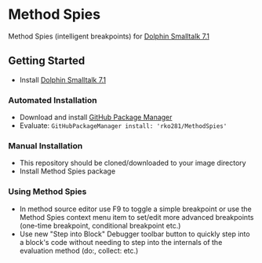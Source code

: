 # Method Spies
Method Spies (intelligent breakpoints) for [Dolphin Smalltalk 7.1](https://github.com/dolphinsmalltalk/Dolphin)

## Getting Started
* Install [Dolphin Smalltalk 7.1](https://github.com/dolphinsmalltalk/Dolphin)

### Automated Installation
* Download and install [GitHub Package Manager](https://github.com/rko281/GitHub)
* Evaluate:
  `GitHubPackageManager install: 'rko281/MethodSpies'`

### Manual Installation
* This repository should be cloned/downloaded to your image directory
* Install Method Spies package

### Using Method Spies
* In method source editor use F9 to toggle a simple breakpoint or use the Method Spies context menu item to set/edit more advanced breakpoints (one-time breakpoint, conditional breakpoint etc.)
* Use new "Step into Block" Debugger toolbar button to quickly step into a block's code without needing to step into the internals of the evaluation method (do:, collect: etc.)
